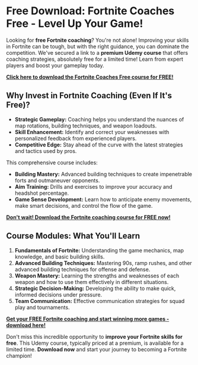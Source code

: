 # Free Download: Fortnite Coaches Free - Level Up Your Game!

Looking for **free Fortnite coaching**? You're not alone! Improving your skills in Fortnite can be tough, but with the right guidance, you can dominate the competition. We've secured a link to a **premium Udemy course** that offers coaching strategies, absolutely free for a limited time! Learn from expert players and boost your gameplay today.

[**Click here to download the Fortnite Coaches Free course for FREE!**](https://udemywork.com/fortnite-coaches-free)

## Why Invest in Fortnite Coaching (Even If It's Free)?

*   **Strategic Gameplay:** Coaching helps you understand the nuances of map rotations, building techniques, and weapon loadouts.
*   **Skill Enhancement:** Identify and correct your weaknesses with personalized feedback from experienced players.
*   **Competitive Edge:** Stay ahead of the curve with the latest strategies and tactics used by pros.

This comprehensive course includes:

*   **Building Mastery:** Advanced building techniques to create impenetrable forts and outmaneuver opponents.
*   **Aim Training:** Drills and exercises to improve your accuracy and headshot percentage.
*   **Game Sense Development:** Learn how to anticipate enemy movements, make smart decisions, and control the flow of the game.

[**Don't wait! Download the Fortnite coaching course for FREE now!**](https://udemywork.com/fortnite-coaches-free)

## Course Modules: What You'll Learn

1.  **Fundamentals of Fortnite:** Understanding the game mechanics, map knowledge, and basic building skills.
2.  **Advanced Building Techniques:** Mastering 90s, ramp rushes, and other advanced building techniques for offense and defense.
3.  **Weapon Mastery:** Learning the strengths and weaknesses of each weapon and how to use them effectively in different situations.
4.  **Strategic Decision-Making:** Developing the ability to make quick, informed decisions under pressure.
5.  **Team Communication:** Effective communication strategies for squad play and tournaments.

[**Get your FREE Fortnite coaching and start winning more games - download here!**](https://udemywork.com/fortnite-coaches-free)

Don't miss this incredible opportunity to **improve your Fortnite skills for free**. This Udemy course, typically priced at a premium, is available for a limited time. **Download now** and start your journey to becoming a Fortnite champion!
